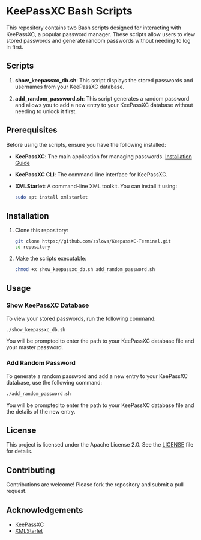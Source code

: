 # KeePassXC Bash Scripts

This repository contains two Bash scripts designed for interacting with KeePassXC, a popular password manager. These scripts allow users to view stored passwords and generate random passwords without needing to log in first.

## Scripts

1. **show_keepassxc_db.sh**: This script displays the stored passwords and usernames from your KeePassXC database.

2. **add_random_password.sh**: This script generates a random password and allows you to add a new entry to your KeePassXC database without needing to unlock it first.

## Prerequisites

Before using the scripts, ensure you have the following installed:

- **KeePassXC**: The main application for managing passwords. [Installation Guide](https://keepassxc.org/docs/#installation)
- **KeePassXC CLI**: The command-line interface for KeePassXC.
- **XMLStarlet**: A command-line XML toolkit. You can install it using:
  
  ```bash
  sudo apt install xmlstarlet
  ```

## Installation

1. Clone this repository:

   ```bash
   git clone https://github.com/zslova/KeepassXC-Terminal.git
   cd repository
   ```

2. Make the scripts executable:

   ```bash
   chmod +x show_keepassxc_db.sh add_random_password.sh
   ```

## Usage

### Show KeePassXC Database

To view your stored passwords, run the following command:

```bash
./show_keepassxc_db.sh
```

You will be prompted to enter the path to your KeePassXC database file and your master password.

### Add Random Password

To generate a random password and add a new entry to your KeePassXC database, use the following command:

```bash
./add_random_password.sh
```

You will be prompted to enter the path to your KeePassXC database file and the details of the new entry.

## License

This project is licensed under the Apache License 2.0. See the [LICENSE](LICENSE) file for details.

## Contributing

Contributions are welcome! Please fork the repository and submit a pull request.

## Acknowledgements

- [KeePassXC](https://keepassxc.org)
- [XMLStarlet](http://xmlstar.sourceforge.net/)
